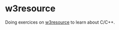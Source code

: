 # w3resource

Doing exercices on [w3resource](https://www.w3resource.com/c-programming-exercises/) to learn about C/C++.

